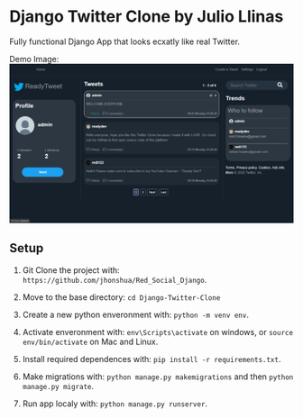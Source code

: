 # Django Twitter Clone by Julio Llinas

Fully functional Django App that looks ecxatly like real Twitter.

Demo Image:
![](assets/TwitterDemo.png)

## Setup

1. Git Clone the project with: ```https://github.com/jhonshua/Red_Social_Django```.

2. Move to the base directory: ```cd Django-Twitter-Clone```

3. Create a new python enveronment with: ```python -m venv env```.

4. Activate enveronment with: ```env\Scripts\activate``` on windows, or ```source env/bin/activate``` on Mac and Linux.

5. Install required dependences with: ```pip install -r requirements.txt```.

6. Make migrations with: ```python manage.py makemigrations``` and then ```python manage.py migrate```.

7. Run app localy with: ```python manage.py runserver```.

